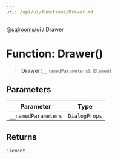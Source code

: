 ```yaml
---
url: /api/ui/functions/Drawer.md
---
```

[@sqlrooms/ui](../index.md) / Drawer

# Function: Drawer()

> **Drawer**(`__namedParameters`): `Element`

## Parameters

| Parameter | Type |
| ------ | ------ |
| `__namedParameters` | `DialogProps` |

## Returns

`Element`
